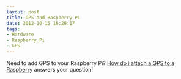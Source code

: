 ```yaml
---
layout: post
title: GPS and Raspberry Pi
date: 2012-10-15 16:20:17
tags:
- Hardware
- Raspberry_Pi
- GPS
---
```

Need to add GPS to your Raspberry Pi? [How do i attach a GPS to a Raspberry][1] answers your question!

[1]:http://raspberrypi.stackexchange.com/questions/547/how-do-i-attach-a-gps-receiver